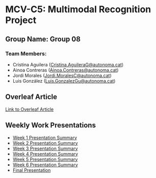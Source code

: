 # MCV-C5: Multimodal Recognition Project

## Group Name: Group 08

### Team Members:
- Cristina Aguilera (Cristina.AguileraG@autonoma.cat)
- Ainoa Contreras (Ainoa.Contreras@autonoma.cat)
- Jordi Morales (Jordi.MoralesC@autonoma.cat)
- Luis González (Luis.GonzalezGu@autonoma.cat)

## Overleaf Article
[Link to Overleaf Article](https://www.overleaf.com/read/fvdtngjjxwmh#6327f0)

## Weekly Work Presentations
- [Week 1 Presentation Summary](https://docs.google.com/presentation/d/1RmwTdTR9S9iiPmd5WSYK3AvGLF8sHF9khjBmIsuc1fg/edit?usp=sharing)
- [Week 2 Presentation Summary](https://docs.google.com/presentation/d/1DoA-g94lC9giuTePWLVPW6IXz87cfSrAyGgV1GcoCqU/edit?usp=sharing)
- [Week 3 Presentation Summary](https://docs.google.com/presentation/d/13R674HZMcEXU9-gP15RkhBDbba_hpbL9ncK_0q0IkSw/edit?usp=sharing)
- [Week 4 Presentation Summary](https://docs.google.com/presentation/d/1HvY1IF9msPJdmOtSseJyvN2eN7RM-OIyFHYR-bcF830/edit?usp=sharing)
- [Week 5 Presentation Summary](https://docs.google.com/presentation/d/1Eq0vUtF9u7gLYDaE46K1NmrjV0Fk1qxwKsStPLChALc/edit?usp=sharing)
- [Week 6 Presentation Summary](https://docs.google.com/presentation/d/1vfazXXdUYrPDyMT2PYoDi_6GDsc44JTpEmvuTAPKYT4/edit?usp=sharing)
- [Final Presentation](https://docs.google.com/presentation/d/16n-tE092bKFkPoeMx06jQx-iiEvnsYPYNOIJSPOVJd4/edit?usp=sharing)
